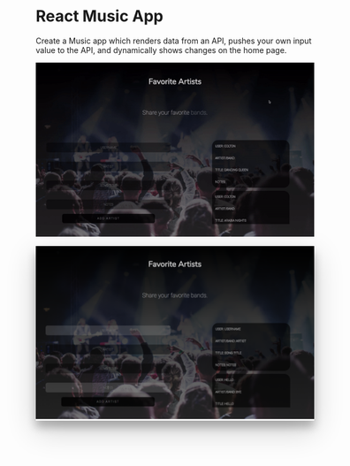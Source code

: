 React Music App
===

Create a Music app which renders data from an API, pushes your own input value to the API, and dynamically shows changes on the home page.

![demo](Screenshots/reactmusic.gif)

<div style="box-shadow: 0 12px 15px 0 rgba(0,0,0,0.24),0 17px 50px 0 rgba(0,0,0,0.19);"><center><img src="/src/assets/music.png" alt="Website" /></center></a></div>
